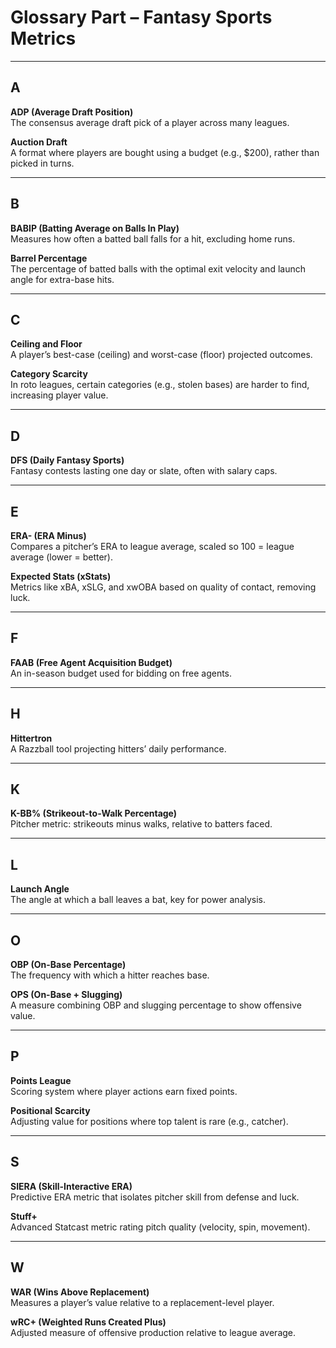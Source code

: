 # Glossary Part – Fantasy Sports Metrics

---

## **A**

**ADP (Average Draft Position)**  
The consensus average draft pick of a player across many leagues.

**Auction Draft**  
A format where players are bought using a budget (e.g., $200), rather than picked in turns.

---

## **B**

**BABIP (Batting Average on Balls In Play)**  
Measures how often a batted ball falls for a hit, excluding home runs.

**Barrel Percentage**  
The percentage of batted balls with the optimal exit velocity and launch angle for extra-base hits.

---

## **C**

**Ceiling and Floor**  
A player’s best-case (ceiling) and worst-case (floor) projected outcomes.

**Category Scarcity**  
In roto leagues, certain categories (e.g., stolen bases) are harder to find, increasing player value.

---

## **D**

**DFS (Daily Fantasy Sports)**  
Fantasy contests lasting one day or slate, often with salary caps.

---

## **E**

**ERA- (ERA Minus)**  
Compares a pitcher’s ERA to league average, scaled so 100 = league average (lower = better).

**Expected Stats (xStats)**  
Metrics like xBA, xSLG, and xwOBA based on quality of contact, removing luck.

---

## **F**

**FAAB (Free Agent Acquisition Budget)**  
An in-season budget used for bidding on free agents.

---

## **H**

**Hittertron**  
A Razzball tool projecting hitters’ daily performance.

---

## **K**

**K-BB% (Strikeout-to-Walk Percentage)**  
Pitcher metric: strikeouts minus walks, relative to batters faced.

---

## **L**

**Launch Angle**  
The angle at which a ball leaves a bat, key for power analysis.

---

## **O**

**OBP (On-Base Percentage)**  
The frequency with which a hitter reaches base.

**OPS (On-Base + Slugging)**  
A measure combining OBP and slugging percentage to show offensive value.

---

## **P**

**Points League**  
Scoring system where player actions earn fixed points.

**Positional Scarcity**  
Adjusting value for positions where top talent is rare (e.g., catcher).

---

## **S**

**SIERA (Skill-Interactive ERA)**  
Predictive ERA metric that isolates pitcher skill from defense and luck.

**Stuff+**  
Advanced Statcast metric rating pitch quality (velocity, spin, movement).

---

## **W**

**WAR (Wins Above Replacement)**  
Measures a player’s value relative to a replacement-level player.

**wRC+ (Weighted Runs Created Plus)**  
Adjusted measure of offensive production relative to league average.
